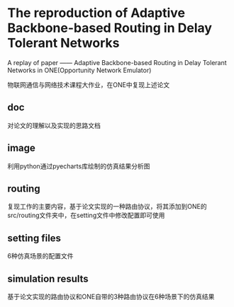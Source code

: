 # The reproduction of Adaptive Backbone-based Routing in Delay Tolerant Networks
A replay of paper —— Adaptive Backbone-based Routing in Delay Tolerant Networks in ONE(Opportunity Network Emulator)

物联网通信与网络技术课程大作业，在ONE中复现上述论文

## doc
对论文的理解以及实现的思路文档

## image
利用python通过pyecharts库绘制的仿真结果分析图

## routing
复现工作的主要内容，基于论文实现的一种路由协议，将其添加到ONE的src/routing文件夹中，在setting文件中修改配置即可使用

## setting files
6种仿真场景的配置文件

## simulation results
基于论文实现的路由协议和ONE自带的3种路由协议在6种场景下的仿真结果
